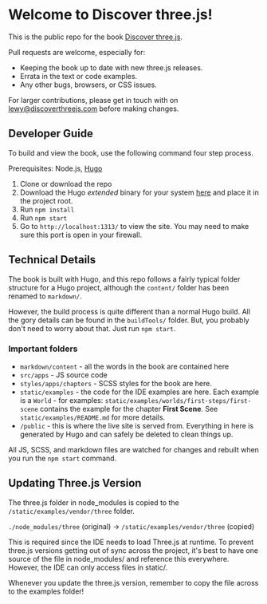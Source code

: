 # Welcome to Discover three.js!

This is the public repo for the book [Discover three.js](https://discoverthreejs.com/).

Pull requests are welcome, especially for:

* Keeping the book up to date with new three.js releases.
* Errata in the text or code examples.
* Any other bugs, browsers, or CSS issues.

For larger contributions, please get in touch with on lewy@discoverthreejs.com before making changes.

## Developer Guide

To build and view the book, use the following command four step process.

Prerequisites: Node.js, [Hugo](https://github.com/gohugoio/hugo)

1. Clone or download the repo
2. Download the Hugo _extended_ binary for your system [here](https://github.com/gohugoio/hugo/releases/tag/v0.74.3) and place it in the project root.
2. Run `npm install`
4. Run `npm start`
5. Go to `http://localhost:1313/` to view the site. You may need to make sure this port is open in your firewall.

## Technical Details

The book is built with Hugo, and this repo follows a fairly typical folder structure for a Hugo project, although the `content/` folder has been renamed to `markdown/`.

However, the build process is quite different than a normal Hugo build. All the gory details can be found in the `buildTools/` folder. But, you probably don't need to worry about that. Just run `npm start`.

### Important folders

* `markdown/content` - all the words in the book are contained here
* `src/apps` - JS source code
* `styles/apps/chapters` - SCSS styles for the book are here.
* `static/examples` - the code for the IDE examples are here. Each example is a `World` - for examples: `static/examples/worlds/first-steps/first-scene` contains the example for the chapter **First Scene**. See `static/examples/README.md` for more details.
* `/public` - this is where the live site is served from. Everything in here is generated by Hugo and can safely be deleted to clean things up.

All JS, SCSS, and markdown files are watched for changes and rebuilt when you run the `npm start` command.

## Updating Three.js Version

The three.js folder in node_modules is copied to the `/static/examples/vendor/three` folder.

`./node_modules/three` (original) -> `/static/examples/vendor/three` (copied)

This is required since the IDE needs to load Three.js at runtime. To prevent three.js versions getting out of sync across the project, it's best to have one source of the file in node_modules/ and reference this everywhere. However, the IDE can only access files in static/.

Whenever you update the three.js version, remember to copy the file across to the examples folder!